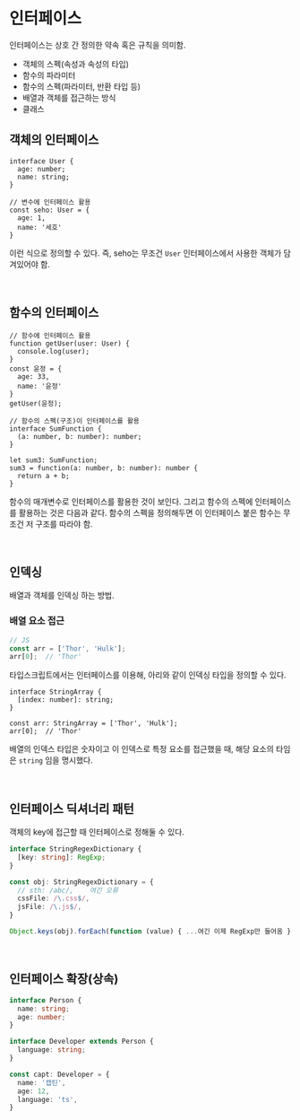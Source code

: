# 인터페이스

인터페이스는 상호 간 정의한 약속 혹은 규칙을 의미함.

- 객체의 스펙(속성과 속성의 타입)
- 함수의 파라미터
- 함수의 스펙(파라미터, 반환 타입 등)
- 배열과 객체를 접근하는 방식
- 클래스

## 객체의 인터페이스

```tsx
interface User {
  age: number;
  name: string;
}

// 변수에 인터페이스 활용
const seho: User = {
  age: 1,
  name: '세호'
}
```

이런 식으로 정의할 수 있다. 즉, seho는 무조건 `User` 인터페이스에서 사용한 객체가 담겨있어야 함.

<br/>

## 함수의 인터페이스

```tsx
// 함수에 인터페이스 활용
function getUser(user: User) {
  console.log(user);
}
const 윤정 = {
  age: 33,
  name: '윤정'
}
getUser(윤정);

// 함수의 스펙(구조)이 인터페이스를 활용
interface SumFunction {
  (a: number, b: number): number;
}

let sum3: SumFunction;
sum3 = function(a: number, b: number): number {
  return a + b;
}
```

함수의 매개변수로 인터페이스를 활용한 것이 보인다. 그리고 함수의 스펙에 인터페이스를 활용하는 것은 다음과 같다. 함수의 스펙을 정의해두면 이 인터페이스 붙은 함수는 무조건 저 구조를 따라야 함.

<br/>

## 인덱싱

배열과 객체를 인덱싱 하는 방법.

### 배열 요소 접근

```js
// JS
const arr = ['Thor', 'Hulk'];
arr[0];  // 'Thor'
```

타입스크립트에서는 인터페이스를 이용해, 아리와 같이 인덱싱 타입을 정의할 수 있다.

```tsx
interface StringArray {
  [index: number]: string;
}

const arr: StringArray = ['Thor', 'Hulk'];
arr[0];  // 'Thor'
```

배열의 인덱스 타입은 숫자이고 이 인덱스로 특정 요소를 접근했을 때, 해당 요소의 타임은 `string` 임을 명시했다.

<br/>

## 인터페이스 딕셔너리 패턴

객체의 key에 접근할 때 인터페이스로 정해둘 수 있다.

```typescript
interface StringRegexDictionary {
  [key: string]: RegExp;
}

const obj: StringRegexDictionary = {
  // sth: /abc/,    여긴 오류
  cssFile: /\.css$/,
  jsFile: /\.js$/,
}

Object.keys(obj).forEach(function (value) { ...여긴 이제 RegExp만 들어옴 });
```

<br/>

## 인터페이스 확장(상속)

```typescript
interface Person {
  name: string;
  age: number;
}

interface Developer extends Person {
  language: string;
}

const capt: Developer = {
  name: '캡틴',
  age: 12,
  language: 'ts',
}
```
